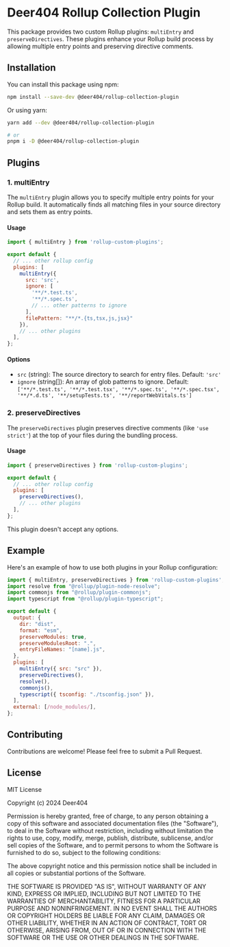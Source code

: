 
# Deer404 Rollup Collection Plugin

This package provides two custom Rollup plugins: `multiEntry` and `preserveDirectives`. These plugins enhance your Rollup build process by allowing multiple entry points and preserving directive comments.

## Installation

You can install this package using npm:

```bash
npm install --save-dev @deer404/rollup-collection-plugin
```

Or using yarn:

```bash
yarn add --dev @deer404/rollup-collection-plugin
```

```bash
# or
pnpm i -D @deer404/rollup-collection-plugin
```

## Plugins

### 1. multiEntry

The `multiEntry` plugin allows you to specify multiple entry points for your Rollup build. It automatically finds all matching files in your source directory and sets them as entry points.

#### Usage

```javascript
import { multiEntry } from 'rollup-custom-plugins';

export default {
  // ... other rollup config
  plugins: [
    multiEntry({
      src: 'src',
      ignore: [
        '**/*.test.ts',
        '**/*.spec.ts',
        // ... other patterns to ignore
      ],
      filePattern: "**/*.{ts,tsx,js,jsx}"
    }),
    // ... other plugins
  ],
};
```

#### Options

- `src` (string): The source directory to search for entry files. Default: `'src'`
- `ignore` (string[]): An array of glob patterns to ignore. Default: `['**/*.test.ts', '**/*.test.tsx', '**/*.spec.ts', '**/*.spec.tsx', '**/*.d.ts', '**/setupTests.ts', '**/reportWebVitals.ts']`

### 2. preserveDirectives

The `preserveDirectives` plugin preserves directive comments (like `'use strict'`) at the top of your files during the bundling process.

#### Usage

```javascript
import { preserveDirectives } from 'rollup-custom-plugins';

export default {
  // ... other rollup config
  plugins: [
    preserveDirectives(),
    // ... other plugins
  ],
};
```

This plugin doesn't accept any options.

## Example

Here's an example of how to use both plugins in your Rollup configuration:

```javascript
import { multiEntry, preserveDirectives } from 'rollup-custom-plugins';
import resolve from "@rollup/plugin-node-resolve";
import commonjs from "@rollup/plugin-commonjs";
import typescript from "@rollup/plugin-typescript";

export default {
  output: {
    dir: "dist",
    format: "esm",
    preserveModules: true,
    preserveModulesRoot: ".",
    entryFileNames: "[name].js",
  },
  plugins: [
    multiEntry({ src: "src" }),
    preserveDirectives(),
    resolve(),
    commonjs(),
    typescript({ tsconfig: "./tsconfig.json" }),
  ],
  external: [/node_modules/],
};
```

## Contributing

Contributions are welcome! Please feel free to submit a Pull Request.

## License
MIT License

Copyright (c) 2024 Deer404

Permission is hereby granted, free of charge, to any person obtaining a copy
of this software and associated documentation files (the "Software"), to deal
in the Software without restriction, including without limitation the rights
to use, copy, modify, merge, publish, distribute, sublicense, and/or sell
copies of the Software, and to permit persons to whom the Software is
furnished to do so, subject to the following conditions:

The above copyright notice and this permission notice shall be included in all
copies or substantial portions of the Software.

THE SOFTWARE IS PROVIDED "AS IS", WITHOUT WARRANTY OF ANY KIND, EXPRESS OR
IMPLIED, INCLUDING BUT NOT LIMITED TO THE WARRANTIES OF MERCHANTABILITY,
FITNESS FOR A PARTICULAR PURPOSE AND NONINFRINGEMENT. IN NO EVENT SHALL THE
AUTHORS OR COPYRIGHT HOLDERS BE LIABLE FOR ANY CLAIM, DAMAGES OR OTHER
LIABILITY, WHETHER IN AN ACTION OF CONTRACT, TORT OR OTHERWISE, ARISING FROM,
OUT OF OR IN CONNECTION WITH THE SOFTWARE OR THE USE OR OTHER DEALINGS IN THE
SOFTWARE.
